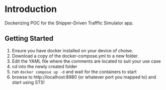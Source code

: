 
# Introduction

Dockerizing POC for the Shipper-Driven Trafffic Simulator app.

## Getting Started

1) Ensure you have docker installed on your device of choise.
2) Download a copy of the docker-compose.yml to a new folder.
3) Edit the YAML file where the comments are located to suit your use case
4) cd into the newly created folder
5) run `docker compose up -d` and wait for the containers to start
6) browse to http://localhost:8980 (or whatever port you mapped to) and start using STS!
